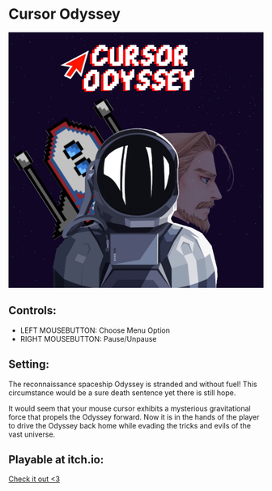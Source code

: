# Cursor Odyssey

![GameCover](cover.jpg)

## Controls:

*  LEFT MOUSEBUTTON: Choose Menu Option
*  RIGHT MOUSEBUTTON: Pause/Unpause

## Setting:
The reconnaissance spaceship Odyssey is stranded and without fuel!
This circumstance would be a sure death sentence yet there is still hope.

It would seem that your mouse cursor exhibits a mysterious gravitational force
that propels the Odyssey forward. Now it is in the hands of the player to drive
the Odyssey back home while evading the tricks and evils of the vast universe. 

## Playable at itch.io:
[Check it out <3](https://locher.itch.io/cursor-odyssey)
